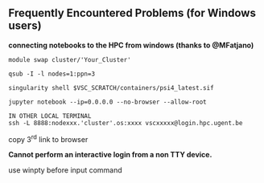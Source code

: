 ## Frequently Encountered Problems (for Windows users)
**connecting notebooks to the HPC from windows (thanks to @MFatjano)**

    module swap cluster/'Your_Cluster'

    qsub -I -l nodes=1:ppn=3

    singularity shell $VSC_SCRATCH/containers/psi4_latest.sif

    jupyter notebook --ip=0.0.0.0 --no-browser --allow-root

    IN OTHER LOCAL TERMINAL
    ssh -L 8888:nodexxx.'cluster'.os:xxxx vscxxxxx@login.hpc.ugent.be

copy 3<sup>rd</sup> link to browser

**Cannot perform an interactive login from a non TTY device.**

use winpty before input command
